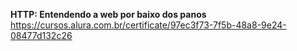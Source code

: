 <strong>HTTP: Entendendo a web por baixo dos panos</strong><br>
  https://cursos.alura.com.br/certificate/97ec3f73-7f5b-48a8-9e24-08477d132c26
